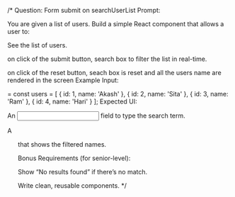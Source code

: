 /* Question: Form submit on searchUserList
Prompt:

You are given a list of users. Build a simple React component that allows a user to:

See the list of users.

on click of the submit button, search box to filter the list in real-time.

on click of the reset button, seach box is reset and all the users name are rendered in the screen
Example Input:

=
const users = [
  { id: 1, name: 'Akash' },
  { id: 2, name: 'Sita' },
  { id: 3, name: 'Ram' },
  { id: 4, name: 'Hari' }
];
Expected UI:

An <input /> field to type the search term.

A <ul> that shows the filtered names.

Bonus Requirements (for senior-level):

Show “No results found” if there’s no match.

Write clean, reusable components.
 */
